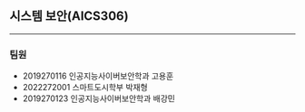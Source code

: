 ## 시스템 보안(AICS306)
----

### 팀원
- 2019270116 인공지능사이버보안학과 고용훈
- 2022272001 스마트도시학부 박재형
- 2019270123 인공지능사이버보안학과 배강민
